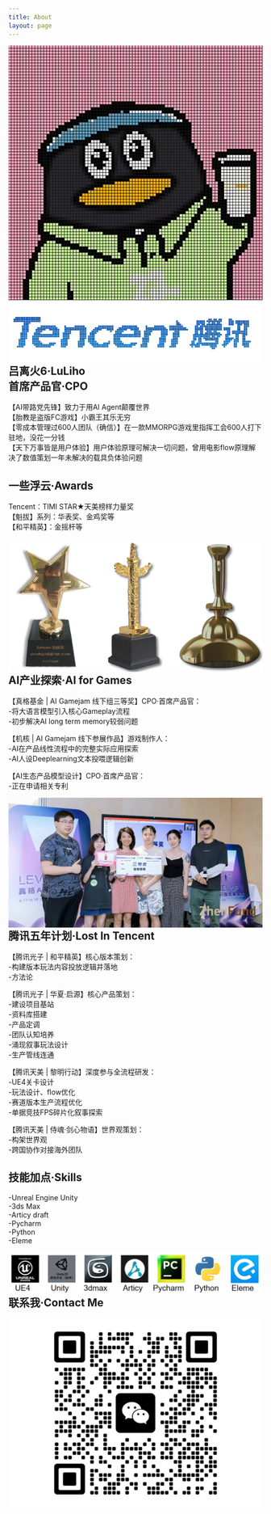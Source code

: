```yaml
---
title: About
layout: page
---
```


<img src="/assets/images/profile.jpg" style="float: inline-start;"> 
<img src="/assets/images/tencent.png" style="float: inline-start;">


<h2>吕离火6·LuLiho
<br>首席产品官·CPO</h2> 

<p>【AI带路党先锋】致力于用AI Agent颠覆世界
<br>【胎教是盗版FC游戏】小霸王其乐无穷
<br>【零成本管理过600人团队（确信）】在一款MMORPG游戏里指挥工会600人打下驻地，没花一分钱
<br>【天下万事皆是用户体验】用户体验原理可解决一切问题，曾用电影flow原理解决了数值策划一年未解决的载具负体验问题</p>

<h2>一些浮云·Awards</h2>

<p>Tencent：TIMI STAR★天美榜样力量奖 
<br>【魁拔】系列：华表奖、金鸡奖等
<br>【和平精英】：金摇杆等</p>

<img src="/assets/images/jiang.png" style="float: inline-start;">

<h2>AI产业探索·AI for Games</h2>

<p>【真格基金 | AI Gamejam 线下组三等奖】CPO·首席产品官：
<br>-将大语言模型引入核心Gameplay流程
<br>-初步解决AI long term memory较弱问题</p>

<p>【机核 | AI Gamejam 线下参展作品】游戏制作人：
<br>-AI在产品线性流程中的完整实际应用探索
<br>-AI人设Deeplearning文本投喂逻辑创新</p>

<p>【AI生态产品模型设计】CPO·首席产品官：
<br>-正在申请相关专利</p>

<img src="/assets/images/zhenge.jpg" style="float: inline-start;">

<h2>腾讯五年计划·Lost In Tencent</h2>

<p>【腾讯光子 | 和平精英】核心版本策划：
<br>-构建版本玩法内容投放逻辑并落地
<br>-方法论</p>

<p>【腾讯光子 | 华夏·启源】核心产品策划：
<br>-建设项目基站
<br>-资料库搭建
<br>-产品定调
<br>-团队认知培养
<br>-涌现叙事玩法设计
<br>-生产管线连通</p>

<p>【腾讯天美 | 黎明行动】深度参与全流程研发：
<br>-UE4关卡设计
<br>-玩法设计、flow优化
<br>-赛道版本生产流程优化
<br>-单据竞技FPS碎片化叙事探索</p>

<p>【腾讯天美 | 侍魂·剑心物语】世界观策划：
<br>-构架世界观
<br>-跨国协作对接海外团队</p>

<h2>技能加点·Skills</h2>

<p>-Unreal Engine
<br->Unity
<br>-3ds Max
<br>-Articy draft
<br>-Pycharm
<br>-Python
<br>-Eleme</p>
  
<img src="/assets/images/skill.png" style="float: inline-start;">
<br>

<h2>联系我·Contact Me</h2>

<img src="/assets/images/wei2.jpg" style="float: inline-start;">
